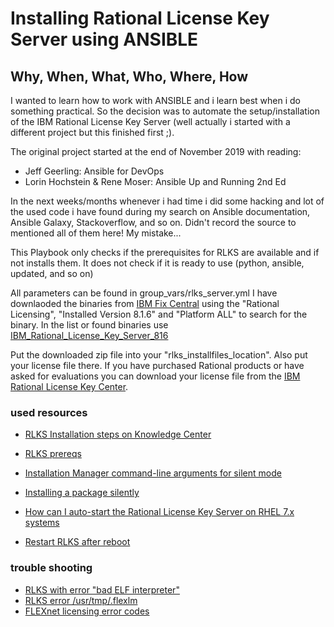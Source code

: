 # Installing Rational License Key Server using ANSIBLE

## Why, When, What, Who, Where, How

I wanted to learn how to work with ANSIBLE and i learn best when i do something practical. So the decision was to automate the setup/installation of the IBM Rational License Key Server (well actually i started with a different project but this finished first ;).

The original project started at the end of November 2019 with reading:

- Jeff Geerling: Ansible for DevOps
- Lorin Hochstein & Rene Moser: Ansible Up and Running 2nd Ed

In the next weeks/months whenever i had time i did some hacking and lot of the used code i have found during my search on Ansible documentation, Ansible Galaxy, Stackoverflow, and so on. Didn't record the source to mentioned all of them here! My mistake...

This Playbook only checks if the prerequisites for RLKS are available and if not installs them. It does not check if it is ready to use (python, ansible, updated, and so on)

All parameters can be found in group_vars/rlks_server.yml
I have downlaoded the binaries from [IBM Fix Central](https://www.ibm.com/support/fixcentral) using the "Rational Licensing", "Installed Version 8.1.6" and "Platform ALL" to search for the binary. 
In the list or found binaries use [IBM_Rational_License_Key_Server_816](https://www.ibm.com/support/fixcentral/swg/doSelectFixes?options.selectedFixes=IBM_Rational_License_Key_Server_816&continue=1)

Put the downloaded zip file into your "rlks_installfiles_location". Also put your license file there.
If you have purchased Rational products or have asked for evaluations you can download your license file from the [IBM Rational License Key Center](https://licensing.subscribenet.com/control/ibmr/login).

### used resources

* [RLKS Installation steps on Knowledge Center](https://www.ibm.com/support/knowledgecenter/SSSTWP_8.1.6/com.ibm.rational.license.doc/topics/c_node_installing.html)
* [RLKS prereqs](https://www.ibm.com/support/knowledgecenter/SSSTWP_8.1.6/com.ibm.rational.license.doc/topics/t_before_install_lic_server_unix.html)

* [Installation Manager command-line arguments for silent mode](https://www.ibm.com/support/knowledgecenter/SSDV2W_1.8.0/com.ibm.silentinstall12.doc/topics/r_silent_inst_cmd_arg.html)
* [Installing a package silently](https://www.ibm.com/support/knowledgecenter/SSDV2W_1.8.5/com.ibm.silentinstall12.doc/topics/t_silent_response_file_install.html)

* [How can I auto-start the Rational License Key Server on RHEL 7.x systems](https://www.ibm.com/support/pages/how-can-i-auto-start-rational-license-key-server-rhel-7x-systems)
* [Restart RLKS after reboot](https://www.ibm.com/support/knowledgecenter/SSSTWP_8.1.6/com.ibm.rational.license.doc/topics/r_restart_lic_server_unix.html)

### trouble shooting

* [RLKS with error "bad ELF interpreter"](https://www.ibm.com/support/pages/installing-rational-license-key-server-red-hat-enterprise-linux-results-bad-elf-interpreter-error)
* [RLKS error /usr/tmp/.flexlm](https://software.intel.com/en-us/articles/cant-make-directory-usrtmpflexlm)
* [FLEXnet licensing error codes](https://media.3ds.com/support/simulia/public/flexlm108/EndUser/chap13.htm)
